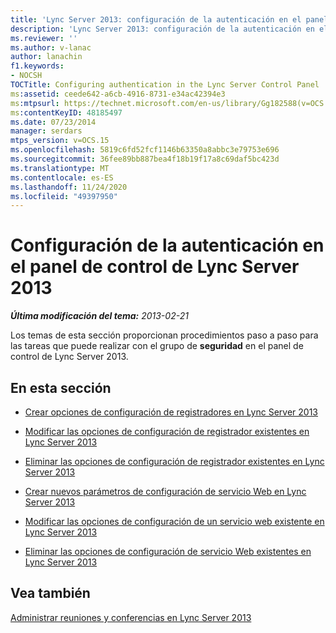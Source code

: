```yaml
---
title: 'Lync Server 2013: configuración de la autenticación en el panel de control de Lync Server'
description: 'Lync Server 2013: configuración de la autenticación en el panel de control de Lync Server.'
ms.reviewer: ''
ms.author: v-lanac
author: lanachin
f1.keywords:
- NOCSH
TOCTitle: Configuring authentication in the Lync Server Control Panel
ms:assetid: ceede642-a6cb-4916-8731-e34ac42394e3
ms:mtpsurl: https://technet.microsoft.com/en-us/library/Gg182588(v=OCS.15)
ms:contentKeyID: 48185497
ms.date: 07/23/2014
manager: serdars
mtps_version: v=OCS.15
ms.openlocfilehash: 5819c6fd52fcf1146b63350a8abbc3e79753e696
ms.sourcegitcommit: 36fee89bb887bea4f18b19f17a8c69daf5bc423d
ms.translationtype: MT
ms.contentlocale: es-ES
ms.lasthandoff: 11/24/2020
ms.locfileid: "49397950"
---
```

# <a name="configuring-authentication-in-the-lync-server-2013-control-panel"></a>Configuración de la autenticación en el panel de control de Lync Server 2013

<div data-xmlns="http://www.w3.org/1999/xhtml">

<div class="topic" data-xmlns="http://www.w3.org/1999/xhtml" data-msxsl="urn:schemas-microsoft-com:xslt" data-cs="https://msdn.microsoft.com/">

<div data-asp="https://msdn2.microsoft.com/asp">



</div>

<div id="mainSection">

<div id="mainBody">

<span> </span>

_**Última modificación del tema:** 2013-02-21_

Los temas de esta sección proporcionan procedimientos paso a paso para las tareas que puede realizar con el grupo de **seguridad** en el panel de control de Lync Server 2013.

<div>

## <a name="in-this-section"></a>En esta sección

  - [Crear opciones de configuración de registradores en Lync Server 2013](lync-server-2013-create-registrar-configuration-settings.md)

  - [Modificar las opciones de configuración de registrador existentes en Lync Server 2013](lync-server-2013-modify-existing-registrar-configuration-settings.md)

  - [Eliminar las opciones de configuración de registrador existentes en Lync Server 2013](lync-server-2013-delete-existing-registrar-configuration-settings.md)

  - [Crear nuevos parámetros de configuración de servicio Web en Lync Server 2013](lync-server-2013-create-new-web-service-configuration-settings.md)

  - [Modificar las opciones de configuración de un servicio web existente en Lync Server 2013](lync-server-2013-modify-existing-web-service-configuration-settings.md)

  - [Eliminar las opciones de configuración de servicio Web existentes en Lync Server 2013](lync-server-2013-delete-existing-web-service-configuration-settings.md)

</div>

<div>

## <a name="see-also"></a>Vea también


[Administrar reuniones y conferencias en Lync Server 2013](lync-server-2013-managing-meetings-and-conferences.md)  
  

</div>

</div>

<span> </span>

</div>

</div>

</div>

